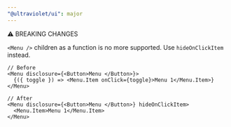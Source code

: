 ```yaml
---
"@ultraviolet/ui": major
---
```

⚠️ BREAKING CHANGES

`<Menu />` children as a function is no more supported. Use `hideOnClickItem` instead.

```tsx
// Before
<Menu disclosure={<Button>Menu </Button>}>
  {({ toggle }) => <Menu.Item onClick={toggle}>Menu 1</Menu.Item>}
</Menu>

// After
<Menu disclosure={<Button>Menu </Button>} hideOnClickItem>
  <Menu.Item>Menu 1</Menu.Item>
</Menu>
```
